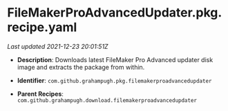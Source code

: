 # FileMakerProAdvancedUpdater.pkg.recipe.yaml

_Last updated 2021-12-23 20:01:51Z_

- **Description**: Downloads latest FileMaker Pro Advanced updater disk image and extracts the package from within.

- **Identifier**: `com.github.grahampugh.pkg.filemakerproadvancedupdater`

- **Parent Recipes**: `com.github.grahampugh.download.filemakerproadvancedupdater`
